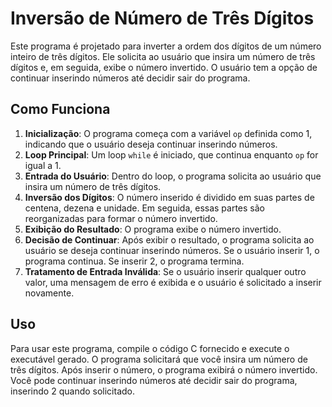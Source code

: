 # Inversão de Número de Três Dígitos

Este programa é projetado para inverter a ordem dos dígitos de um número inteiro de três dígitos. Ele solicita ao usuário que insira um número de três dígitos e, em seguida, exibe o número invertido. O usuário tem a opção de continuar inserindo números até decidir sair do programa.

## Como Funciona

1. **Inicialização**: O programa começa com a variável `op` definida como 1, indicando que o usuário deseja continuar inserindo números.
2. **Loop Principal**: Um loop `while` é iniciado, que continua enquanto `op` for igual a 1.
3. **Entrada do Usuário**: Dentro do loop, o programa solicita ao usuário que insira um número de três dígitos.
4. **Inversão dos Dígitos**: O número inserido é dividido em suas partes de centena, dezena e unidade. Em seguida, essas partes são reorganizadas para formar o número invertido.
5. **Exibição do Resultado**: O programa exibe o número invertido.
6. **Decisão de Continuar**: Após exibir o resultado, o programa solicita ao usuário se deseja continuar inserindo números. Se o usuário inserir 1, o programa continua. Se inserir 2, o programa termina.
7. **Tratamento de Entrada Inválida**: Se o usuário inserir qualquer outro valor, uma mensagem de erro é exibida e o usuário é solicitado a inserir novamente.

## Uso

Para usar este programa, compile o código C fornecido e execute o executável gerado. O programa solicitará que você insira um número de três dígitos. Após inserir o número, o programa exibirá o número invertido. Você pode continuar inserindo números até decidir sair do programa, inserindo 2 quando solicitado.


